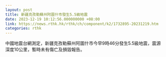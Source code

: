 ```yaml
---
layout: post
title: 新疆克孜勒蘇州阿圖什市發生5.5級地震
date: 2023-12-19 10:12:56.000000000 +08:00
link: https://news.rthk.hk/rthk/ch/component/k2/1732895-20231219.htm
categories: rthk
---
```


中國地震台網測定，新疆克孜勒蘇州阿圖什市今早9時46分發生5.5級地震，震源深度10公里，暫時未有傷亡及損毀報告。
